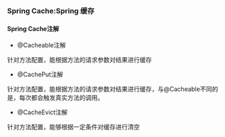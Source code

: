 ### Spring Cache:Spring 缓存



#### Spring Cache注解

- @Cacheable注解

针对方法配置，能根据方法的请求参数对结果进行缓存




- @CachePut注解

针对方法配置，能根据方法的请求参数对结果进行缓存，与@Cacheable不同的是，每次都会触发真实方法的调用。


- @CacheEvict注解

针对方法配置，能够根据一定条件对缓存进行清空
